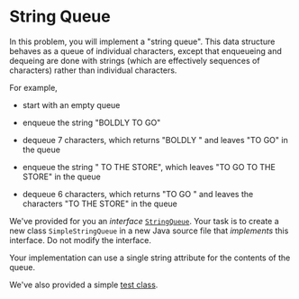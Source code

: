 # String Queue

In this problem, you will implement a "string queue". This data structure
behaves as a queue of individual characters, except that enqueueing and 
dequeing are done with strings (which are effectively sequences of characters)
rather than individual characters.

For example, 

- start with an empty queue

- enqueue the string "BOLDLY TO GO" 

- dequeue 7 characters, which returns "BOLDLY " and leaves "TO GO" in the queue

- enqueue the string " TO THE STORE", which leaves "TO GO TO THE STORE" in the
  queue

- dequeue 6 characters, which returns "TO GO " and leaves the characters "TO THE
  STORE" in the queue

We've provided for you an _interface_ [`StringQueue`](StringQueue.java). Your
task is to create a new class `SimpleStringQueue` in a new Java source file that
_implements_ this interface. Do not modify the interface.

Your implementation can use a single string attribute for the contents of the queue.

We've also provided a simple [test class](Test.java). 


